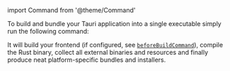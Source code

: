 import Command from '@theme/Command'

To build and bundle your Tauri application into a single executable simply run the following command:

<Command name="build" />

It will build your frontend (if configured, see [`beforeBuildCommand`](../../api/config#buildconfig.beforebuildcommand)), compile the Rust binary, collect all external binaries and resources and finally produce neat platform-specific bundles and installers.
